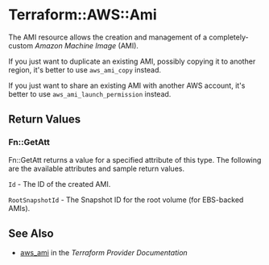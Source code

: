 # Terraform::AWS::Ami

The AMI resource allows the creation and management of a completely-custom
*Amazon Machine Image* (AMI).

If you just want to duplicate an existing AMI, possibly copying it to another
region, it's better to use `aws_ami_copy` instead.

If you just want to share an existing AMI with another AWS account,
it's better to use `aws_ami_launch_permission` instead.

## Return Values

### Fn::GetAtt

Fn::GetAtt returns a value for a specified attribute of this type. The following are the available attributes and sample return values.

`Id` - The ID of the created AMI.

`RootSnapshotId` - The Snapshot ID for the root volume (for EBS-backed AMIs).

## See Also

* [aws_ami](https://www.terraform.io/docs/providers/aws/r/ami.html) in the _Terraform Provider Documentation_